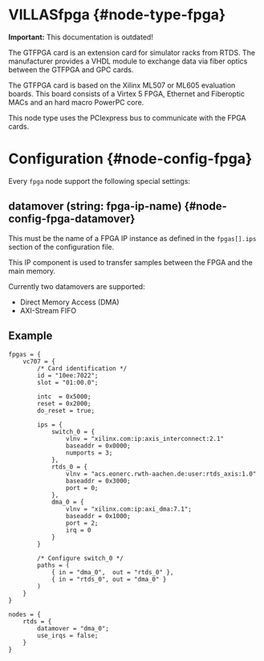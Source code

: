 # VILLASfpga {#node-type-fpga}

**Important:** This documentation is outdated!

The GTFPGA card is an extension card for simulator racks from RTDS.
The manufacturer provides a VHDL module to exchange data via fiber optics between the GTFPGA and GPC cards.

The GTFPGA card is based on the Xilinx ML507 or ML605 evaluation boards.
This board consists of a Virtex 5 FPGA, Ethernet and Fiberoptic MACs and an hard macro PowerPC core.

This node type uses the PCIexpress bus to communicate with the FPGA cards.

# Configuration {#node-config-fpga}

Every `fpga` node support the following special settings:

## datamover (string: fpga-ip-name) {#node-config-fpga-datamover}

This must be the name of a FPGA IP instance as defined in the `fpgas[].ips` section of the configuration file.

This IP component is used to transfer samples between the FPGA and the main memory.

Currently two datamovers are supported:

- Direct Memory Access (DMA)
- AXI-Stream FIFO

## Example

```
fpgas = {
	vc707 = {
		/* Card identification */
		id = "10ee:7022";
		slot = "01:00.0";
		
		intc  = 0x5000;
		reset = 0x2000;
		do_reset = true;
		
		ips = {
			switch_0 = {
				vlnv = "xilinx.com:ip:axis_interconnect:2.1"
				baseaddr = 0x0000;
				numports = 3;
			},
			rtds_0 = {
				vlnv = "acs.eonerc.rwth-aachen.de:user:rtds_axis:1.0"
				baseaddr = 0x3000;
				port = 0;
			},
			dma_0 = {
				vlnv = "xilinx.com:ip:axi_dma:7.1";
				baseaddr = 0x1000;
				port = 2;
				irq = 0
			}
		}
		
		/* Configure switch_0 */
		paths = (
			{ in = "dma_0",  out = "rtds_0" },
			{ in = "rtds_0", out = "dma_0" }
		)
	}
}

nodes = {
	rtds = {
		datamover = "dma_0";
		use_irqs = false;
	}
}
```